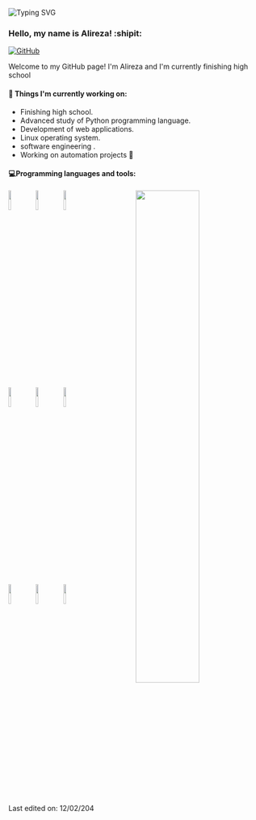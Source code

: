 <!--Title @bastndev-->
![Typing SVG](https://readme-typing-svg.herokuapp.com/?color=00b3ff&size=35&center=true&vCenter=true&width=1000&lines=HELLO👋;I'm+from+Iran'm+17+years+old;my+name+is+Alireza;Welcome!) 

### Hello, my name is Alireza! :shipit:

[![GitHub](https://img.shields.io/badge/-Github-000?style=flat&logo=Github&logoColor=white)](https://github.com/alireza01100011)


Welcome to my GitHub page! I'm Alireza and I'm currently finishing high school


#### 🌱 Things I'm currently working on:
  - Finishing high school.
  - Advanced study of Python programming language.
  - Development of web applications.
  - Linux operating system.
  - software engineering .
  - Working on automation projects 🚀

#### :computer:Programming languages and tools: 
<p>
  
  <img width="50%" align="right" src="https://github-readme-stats.vercel.app/api?username=alireza01100011&show_icons=true&hide_border=true" />
  
  <code><img width="10%" src="https://www.vectorlogo.zone/logos/python/python-ar21.svg"></code>
  <code><img width="10%" src="https://www.vectorlogo.zone/logos/pocoo_flask/pocoo_flask-ar21.svg"></code>
  <code><img width="10%" src="https://www.vectorlogo.zone/logos/vim/vim-ar21.svg"></code>
  <br />
  <code><img width="10%" src="https://www.vectorlogo.zone/logos/linux/linux-ar21.svg"></code>
  <code><img width="10%" src="https://www.vectorlogo.zone/logos/docker/docker-ar21.svg"></code>
  <code><img width="10%" src="https://www.vectorlogo.zone/logos/javascript/javascript-ar21.svg"></code>
  <br />
  <code><img width="10%" src="https://www.vectorlogo.zone/logos/sqlite/sqlite-ar21.svg"></code>
  <code><img width="10%" src="https://www.vectorlogo.zone/logos/git-scm/git-scm-ar21.svg"></code>
  <code><img width="10%" src="https://www.vectorlogo.zone/logos/visualstudio_code/visualstudio_code-ar21.svg"></code>
</p>
<br />

Last edited on: 12/02/204
